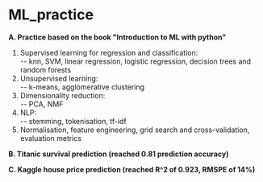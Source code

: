 # ML_practice

<b>A. Practice based on the book "Introduction to ML with python"</b>
<br>
1. Supervised learning for regression and classification:<br>
  -- knn, SVM, linear regression, logistic regression, decision trees and random forests<br>
2. Unsupervised learning:<br>
  -- k-means, agglomerative clustering<br>
3. Dimensionality reduction:<br>
  -- PCA, NMF<br>
4. NLP:<br>
  -- stemming, tokenisation, tf-idf<br>
5. Normalisation, feature engineering, grid search and cross-validation, evaluation metrics

<b>B. Titanic survival prediction (reached 0.81 prediction accuracy)</b>

<b>C. Kaggle house price prediction (reached R^2 of 0.923, RMSPE of 14%)</b>
